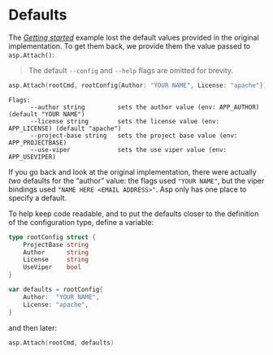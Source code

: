 # Defaults

The [_Getting started_](01-getting-started.md) example lost the default values provided in the original implementation. To get them back, we provide them the value passed to `asp.Attach()`:

> The default `--config` and `--help` flags are omitted for brevity.

```go
asp.Attach(rootCmd, rootConfig{Author: "YOUR NAME", License: "apache"})
```

```
Flags:
      --author string         sets the author value (env: APP_AUTHOR) (default "YOUR NAME")
      --license string        sets the license value (env: APP_LICENSE) (default "apache")
      --project-base string   sets the project base value (env: APP_PROJECTBASE)
      --use-viper             sets the use viper value (env: APP_USEVIPER)
```

If you go back and look at the original implementation, there were actually _two_ defaults for the “author” value: the flags used `"YOUR NAME"`, but the viper bindings used `"NAME HERE <EMAIL ADDRESS>"`. Asp only has one place to specify a default.

To help keep code readable, and to put the defaults closer to the definition of the configuration type, define a variable:

```go
type rootConfig struct {
	ProjectBase string
	Author      string
	License     string
	UseViper    bool
}

var defaults = rootConfig{
	Author:  "YOUR NAME",
	License: "apache",
}
```

and then later:

```go
asp.Attach(rootCmd, defaults)
```
